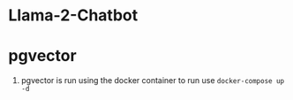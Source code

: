 # Llama-2-Chatbot


# pgvector

1. pgvector is run using the docker container to run use ```docker-compose up -d```
